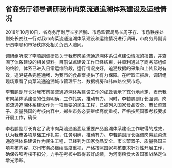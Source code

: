 

## 省商务厅领导调研我市肉菜流通追溯体系建设及运维情况

2018年10月10日，省商务厅副厅长李若鹏、市场监管局局长周子存、市场秩序处副处长姜红一行对我市肉菜流通追溯体系建设和运维情况进行调研，市商务局副调研员李顺和市场秩序处相关负责人陪同。

调研组听取了李顺副调研员关于我市肉菜流通追溯体系试点建设情况的报告，并查阅了体系建设的相关资料。目前试点建设工作已经结束，并顺利通过了商务部组织的终验。体系已进入日常运维阶段，运行情况良好，追溯数据的采集和上传及时有效，追溯链条完整通畅，为我市的食品案提供了有力保障。在听取汇报后，调研组现场察看了肉菜流通追溯城市管理平台、数据机房和纬四路农贸市场。

李若鹏副厅长对我市肉菜流通追溯体系建设工作的成效表示了充分地肯定，表示我市肉菜体系建设的任务明确，工作扎实，推动有力。同时，李若鹏副厅长强调，肉菜流通追溯体系建设作为一项重要的民生工程，已被列入国家食品安全、市长菜篮子、质量强国的考核内容中，郑州市务必要继续高度重视，严格按照国家考核要求开展工作，确保

李若鹏副厅长肯定了我市肉菜流通追溯及重要产品追溯体系建设工作取得的成效，认为我市各项基础工作扎实，任务明确，推动有力。李若鹏副厅长强调肉类蔬菜流通追溯体系建设作为民生工程，已经列为国家食品安全、市长菜篮子、质量强国三项考核内容，郑州市务必继续高度重视，严格按照国家考核要求针对性开展工作，确保各项考核不扣分，力争在考核中取得较好成绩，为河南粮食大省国家战略定位增光添彩。




<!--stackedit_data:
eyJoaXN0b3J5IjpbMTU4NjA3OTg4MCwtMjEyMTg1ODg5NF19
-->